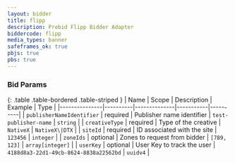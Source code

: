 ```yaml
---
layout: bidder
title: flipp
description: Prebid Flipp Bidder Adapter
biddercode: flipp
media_types: banner
safeframes_ok: true
pbjs: true
pbs: true
---
```


### Bid Params

{: .table .table-bordered .table-striped }
| Name          | Scope    | Description  | Example   | Type     |
|---------------|----------|--------------|-----------|----------|
| `publisherNameIdentifier`      | required | Publisher name identifier | `test-publisher-name` | `string` |
| `creativeType` | required | Type of the creative | `NativeX` | `NativeX\|DTX` |
| `siteId` | required | ID associated with the site | `123456` | `integer` |
| `zoneIds` | optional | Zones to request from bidder | `[789, 123]` | `array[integer]` |
| `userKey` | optional | User Key to track the user | `4188d8a3-22d1-49cb-8624-8838a22562bd` | `uuidv4` |